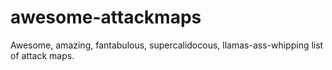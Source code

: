 # awesome-attackmaps
Awesome, amazing, fantabulous, supercalidocous, llamas-ass-whipping list of attack maps.
